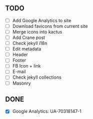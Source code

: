 ## TODO
- [ ] Add Google Analytics to site
- [ ] Download favicons from current site
- [ ] Merge icons into kactus
- [ ] Add Crane post
- [ ] Check jekyll i18n
- [ ] Edit metadata
- [ ] Header
- [ ] Footer
- [ ] FB Icon + link
- [ ] E-mail
- [ ] Check jekyll collections
- [ ] Masonry

## DONE
- [X] Google Analytics: UA-70318147-1
